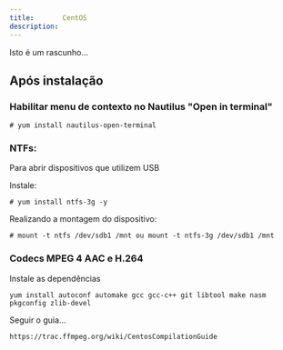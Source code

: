 ```yaml
---
title:       CentOS
description: 
---
```


Isto é um rascunho...


Após instalação
---

<!--
http://www.vivaolinux.com.br/artigo/CentOS-Pos-instalacao-basica
http://www.hardware.com.br/tutoriais/centos/pagina3.html
-->


### Habilitar menu de contexto no Nautilus "Open in terminal"

    # yum install nautilus-open-terminal


### NTFs:

Para abrir dispositivos que utilizem USB

Instale:

    # yum install ntfs-3g -y

Realizando a montagem do dispositivo:

    # mount -t ntfs /dev/sdb1 /mnt ou mount -t ntfs-3g /dev/sdb1 /mnt


### Codecs MPEG 4  AAC e  H.264

Instale as dependências
  
    yum install autoconf automake gcc gcc-c++ git libtool make nasm pkgconfig zlib-devel

Seguir o guia...

    https://trac.ffmpeg.org/wiki/CentosCompilationGuide

